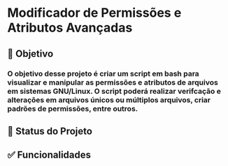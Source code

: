 # Modificador de Permissões e Atributos Avançadas

## :dart: Objetivo
### O objetivo desse projeto é criar um script em bash para visualizar e manipular as permissões e atributos de arquivos em sistemas GNU/Linux.  O script poderá realizar verifcação e alterações em arquivos únicos ou múltiplos arquivos, criar padrões de permissões, entre outros.

## :construction: Status do Projeto

## :white_check_mark: Funcionalidades
